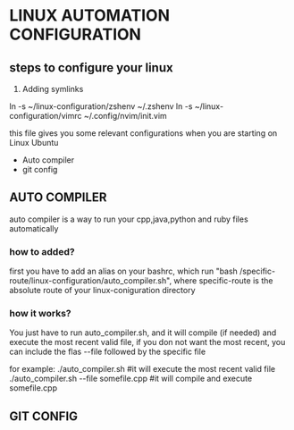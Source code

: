 # LINUX AUTOMATION CONFIGURATION

## steps to configure your linux

1. Adding symlinks

ln -s ~/linux-configuration/zshenv ~/.zshenv
ln -s ~/linux-configuration/vimrc ~/.config/nvim/init.vim

this file gives you some relevant configurations when you are starting on Linux Ubuntu

* Auto compiler
* git config

## AUTO COMPILER

auto compiler is a way to run your cpp,java,python and ruby files automatically

### how to added?

first you have to add an alias on your bashrc, which run "bash /specific-route/linux-configuration/auto_compiler.sh", where specific-route is the absolute route of your linux-coniguration directory

### how it works?

You just have to run auto_compiler.sh, and it will compile (if needed) and execute the most recent valid file, if you don not want the most recent, you can include the flas --file followed by the specific file

for example:
./auto_compiler.sh #it will execute the most recent valid file
./auto_compiler.sh --file somefile.cpp #it will compile and execute somefile.cpp

## GIT CONFIG

